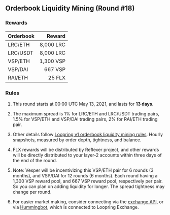 ## Orderbook Liquidity Mining (Round #18)


### Rewards

| **Orderbook** | **Reward** |
| :--- | ---: |
| LRC/ETH | 8,000 LRC|
| LRC/USDT | 8,000 LRC|
| VSP/ETH | 1,300 VSP|
| VSP/DAI | 667 VSP|
| RAI/ETH | 25 FLX|

### Rules

1) This round starts at 00:00 UTC May 13, 2021, and lasts for **13 days**.

2) The maximum spread is 1% for LRC/ETH and LRC/USDT trading pairs, 1.5% for VSP/ETH and VSP/DAI trading pairs, 2% for RAI/ETH trading pair.

3) Other details follow [Loopring v1 orderbook liquidity mining rules](https://medium.com/loopring-protocol/loopring-exchange-liquidity-mining-competition-748917b277e6). Hourly snapshots, measured by order depth, tightness, and balance.

4) FLX rewards will be distributed by Reflexer project, and other rewards will be directly distributed to your layer-2 accounts within three days of the end of the round.

5) Note: Vesper will be incentivizing this VSP/ETH pair for 6 rounds (3 months), and VSP/DAI for 12 rounds (6 months). Each round having a 1,300 VSP reward pool, and 667 VSP reward pool, respectively per pair. So you can plan on adding liquidity for longer. The spread tightness may change per round.

6) For easier market making, consider connecting via the [exchange API](https://docs3.loopring.io/en/), or via [Hummingbot](https://docs.hummingbot.io/exchange-connectors/loopring/), which is connected to Loopring Exchange.
